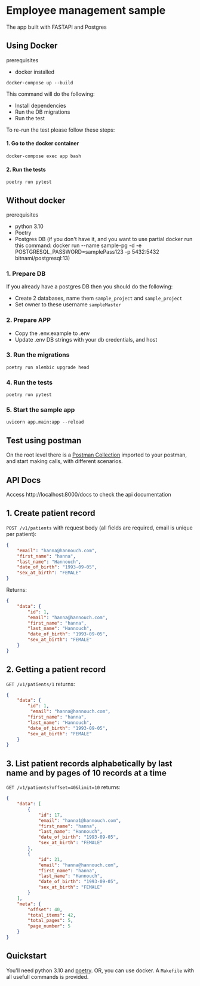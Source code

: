 # Employee management sample

The app built with FASTAPI and Postgres

## Using Docker
prerequisites
* docker installed
```commandline
docker-compose up --build
```

This command will do the following:
* Install dependencies
* Run the DB migrations
* Run the test

To re-run the test please follow these steps:

#### 1. Go to the docker container
```commandline
docker-compose exec app bash
```

#### 2. Run the tests
```commandline
poetry run pytest
```

## Without docker
prerequisites
* python 3.10
* Poetry
* Postgres DB (if you don't have it, and you want to use partial docker run this command: docker run --name sample-pg -d -e POSTGRESQL_PASSWORD=samplePass123 -p 5432:5432 bitnami/postgresql:13)

### 1. Prepare DB
If you already have a postgres DB then you should do the following:
* Create 2 databases, name them `sample_project` and `sample_project`
* Set owner to these username `sampleMaster`

### 2. Prepare APP
* Copy the .env.example to .env
* Update .env DB strings with your db credentials, and host

### 3. Run the migrations
```commandline
poetry run alembic upgrade head
```

### 4. Run the tests
```commandline
poetry run pytest
```

### 5. Start the sample app
```commandline
uvicorn app.main:app --reload
```

## Test using postman
On the root level there is a [Postman Collection](employee_test.postman_collection.json) imported to your postman,
and start making calls, with different scenarios.

## API Docs
Access http://localhost:8000/docs to check the api documentation


## 1. Create patient record

`POST /v1/patients` with request body (all fields are required, email is unique per
patient):

```json
{
    "email": "hanna@hannouch.com",
    "first_name": "hanna",
    "last_name": "Hannouch",
    "date_of_birth": "1993-09-05",
    "sex_at_birth": "FEMALE"
}

```

Returns:

```json
{
    "data": {
        "id": 1,
        "email": "hanna@hannouch.com",
        "first_name": "hanna",
        "last_name": "Hannouch",
        "date_of_birth": "1993-09-05",
        "sex_at_birth": "FEMALE"
    }
}
```

## 2. Getting a patient record

`GET /v1/patients/1` returns:

```json
{
    "data": {
        "id": 1,
         "email": "hanna@hannouch.com",
        "first_name": "hanna",
        "last_name": "Hannouch",
        "date_of_birth": "1993-09-05",
        "sex_at_birth": "FEMALE"
    }
}
```

## 3. List patient records alphabetically by last name and by pages of 10 records at a time

`GET /v1/patients?offset=40&limit=10` returns:

```json
{
    "data": [
        {
            "id": 17,
            "email": "hanna1@hannouch.com",
            "first_name": "hanna",
            "last_name": "Hannouch",
            "date_of_birth": "1993-09-05",
            "sex_at_birth": "FEMALE"
        },
        {
            "id": 21,
            "email": "hanna@hannouch.com",
            "first_name": "hanna",
            "last_name": "Hannouch",
            "date_of_birth": "1993-09-05",
            "sex_at_birth": "FEMALE"
        }
    ],
    "meta": {
        "offset": 40,
        "total_items": 42,
        "total_pages": 5,
        "page_number": 5
    }
}
```

## Quickstart


You'll need python 3.10 and [poetry](https://python-poetry.org/).
OR, you can use docker. A `Makefile` with all usefull commands is provided.
